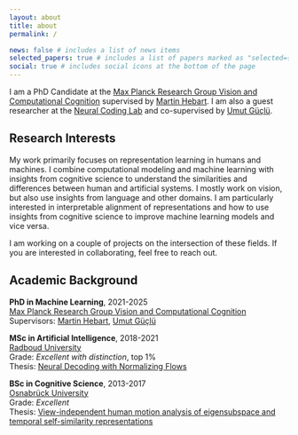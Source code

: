```yaml
---
layout: about
title: about
permalink: /

news: false # includes a list of news items
selected_papers: true # includes a list of papers marked as "selected={true}"
social: true # includes social icons at the bottom of the page
---
```


I am a PhD Candidate at the [Max Planck Research Group Vision and Computational Cognition](https://hebartlab.com/) supervised by [Martin Hebart](http://martin-hebart.de). I am also a guest researcher at the [Neural Coding Lab](https://neuralcod.ing/) and co-supervised by [Umut Güçlü](https://www.ru.nl/en/people/guclu-u).

## Research Interests

My work primarily focuses on representation learning in humans and machines. I combine computational modeling and machine learning with insights from cognitive science to understand the similarities and differences between human and artificial systems. I mostly work on vision, but also use insights from language and other domains. I am particularly interested in interpretable alignment of representations and how to use insights from cognitive science to improve machine learning models and vice versa.

I am working on a couple of projects on the intersection of these fields. If you are interested in collaborating, feel free to reach out.

## Academic Background

**PhD in Machine Learning**, 2021-2025 <br>
[Max Planck Research Group Vision and Computational Cognition](https://hebartlab.com/) <br>
Supervisors: [Martin Hebart](http://martin-hebart.de), [Umut Güçlü](https://www.ru.nl/en/people/guclu-u)

**MSc in Artificial Intelligence**, 2018-2021 <br>
[Radboud University](https://www.ru.nl/ai/)  
Grade: _Excellent with distinction_, top 1% <br>
Thesis: [Neural Decoding with Normalizing Flows](../assets/pdf/thesis-master.pdf)

**BSc in Cognitive Science**, 2013-2017 <br>
[Osnabrück University](https://www.ikw.uni-osnabrueck.de/en/home.html)  
Grade: _Excellent_ <br>
Thesis: [View-independent human motion analysis of eigensubspace and temporal self-similarity representations](../assets/pdf/thesis-bachelor.pdf)
